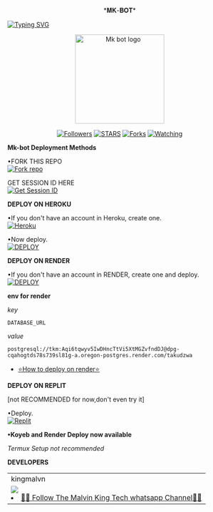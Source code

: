 <p align="center">
*𝐌𝐊-𝐁𝐎𝐓*
</p>

<a href="https://git.io/typing-svg"><img src="https://readme-typing-svg.demolab.com?font=Black+Ops+One&size=50&pause=1000&color=DAA520&center=true&width=910&height=100&lines=THANKS FOR CHOOSING +Mk-bot;MULTI+DEVICE+WHATSAPP+BOT" alt="Typing SVG" /></a>
  </p>

<p align="center">
  <a href="https://github.com/kingmalvn">
    <img alt="Mk bot logo" height="200" src="https://telegra.ph/file/e07a333fb4cad0b3791.jpg">
  </a>
</p>

<p align="center">
  <a href="https://github.com/kingmalvn?tab=followers"><img title="Followers" src="https://img.shields.io/github/followers/kingmalvn?label=Followers&style=social"></a>
  <a href="https://github.com/kingmalvn/Mk-bot/stargazers/"><img title="STARS" src="https://img.shields.io/github/stars/kingmalvn/Mk-bot?&style=social"></a>
  <a href="https://github.com/kingmalvn/Mk-bot/network/members"><img title="Forks" src="https://img.shields.io/github/forks/kingmalvn/Mk-bot?style=social"></a>
  <a href="https://github.com/kingmalvn/Mk-bot/watchers"><img title="Watching" src="https://img.shields.io/github/watchers/kingmalvn/Mk-bot?label=Watching&style=social"></a>
</p>

 **Mk-bot Deployment Methods**

•FORK THIS REPO
 <br>
 <a href='https://github.com/kingmalvn/Mk-bot/fork' target="_blank"><img alt='Fork repo' src='https://img.shields.io/badge/Fork-black?style=for-the-badge&logo=git&logoColor=white'/></a>

 GET SESSION ID HERE
 <br>
 <a href='https://tkmsession-929e14d27646.herokuapp.com/' target="_blank"><img alt='Get Session ID' src='https://img.shields.io/badge/Get session id-blue?style=for-the-badge&logo=opencv&logoColor=white'/></a> 

**DEPLOY ON HEROKU**

•If you don't have an account in Heroku, create one.
   <br>
    <a href='https://signup.heroku.com/' target="_blank"><img alt='Heroku' src='https://img.shields.io/badge/Created-blue?style=for-the-badge&logo=heroku&logoColor=white'/></a>

•Now deploy.
    <br>
    <a href='https://dashboard.heroku.com/new?template=https://github.com/kingmalvn/Mk-bot' target="_blank"><img alt='DEPLOY' src='https://img.shields.io/badge/-DEPLOY-blue?style=for-the-badge&logo=heroku&logoColor=white'/></a>

**DEPLOY ON RENDER**

•If you don't have an account in RENDER, create one and deploy.
    <br>
    <a href='https://dashboard.render.com/select-repo?type=web' target="_blank"><img alt='DEPLOY' src='https://img.shields.io/badge/-DEPLOY-black?style=for-the-badge&logo=render&logoColor=white'/></a>

**env for render**

_key_

```
DATABASE_URL
```
_value_

```
postgresql://tkm:Aqi6tqwyv5IwDHncTtVi5XtMGZvfndDJ@dpg-cqahogtds78s739sl81g-a.oregon-postgres.render.com/takudzwa
```
* [⭐️How to deploy on render⭐️](https://youtube.com/@MalvinKing_Tech)


**DEPLOY ON REPLIT**

[not RECOMMENDED for now,don't even try it]

•Deploy.
    <br>
    <a href='https://replit.com/github/kingmalvn/Mk-bot' target="_blank"><img alt='Replit' src='https://img.shields.io/badge/-Deploy-red?style=for-the-badge&logo=replit&logoColor=white'/></a>

**•Koyeb and Render Deploy now available**

_Termux Setup not recommended_

**DEVELOPERS**

<table>
  <tr>
    <td>kingmalvn</td>
  </tr>
  <tr>
    <td><a href="https://github.com/kingmalvn"><img src="https://github.com/kingmalvn.png" 


* [🧑‍💻 Follow The Malvin King Tech whatsapp Channel🧑‍💻](https://whatsapp.com/channel/0029Vac8SosLY6d7CAFndv3Z)


